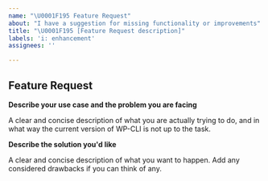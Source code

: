 ```yaml
---
name: "\U0001F195 Feature Request"
about: "I have a suggestion for missing functionality or improvements"
title: "\U0001F195 [Feature Request description]"
labels: 'i: enhancement'
assignees: ''

---
```


## Feature Request

**Describe your use case and the problem you are facing**

A clear and concise description of what you are actually trying to do, and in what way the current version of WP-CLI is not up to the task.

**Describe the solution you'd like**

A clear and concise description of what you want to happen. Add any considered drawbacks if you can think of any.
